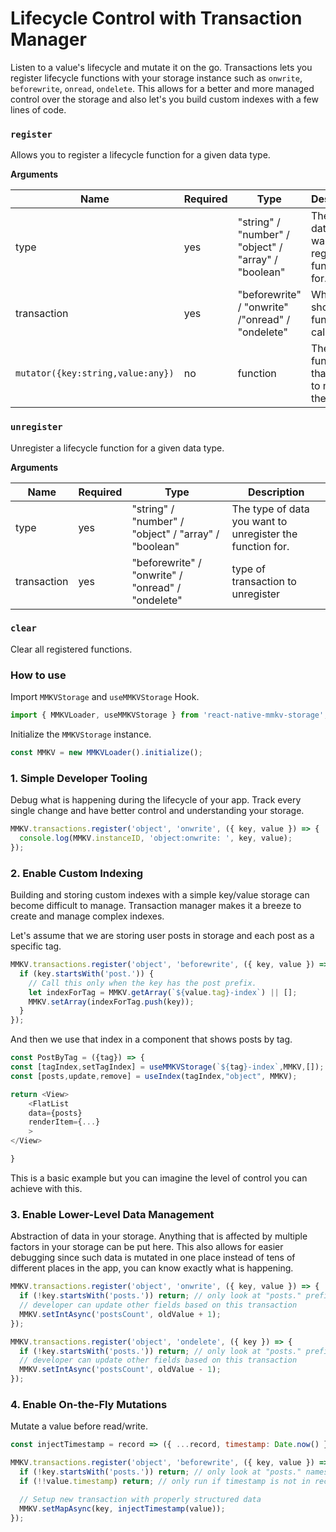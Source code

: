 # Lifecycle Control with Transaction Manager

Listen to a value's lifecycle and mutate it on the go. Transactions lets you register lifecycle functions with your storage instance such as `onwrite`, `beforewrite`, `onread`, `ondelete`. This allows for a better and more managed control over the storage and also let's you build custom indexes with a few lines of code.

### `register`

Allows you to register a lifecycle function for a given data type.

**Arguments**

| Name                              | Required | Type                                                 | Description                                             |
| --------------------------------- | -------- | ---------------------------------------------------- | ------------------------------------------------------- |
| type                              | yes      | "string" / "number" / "object" / "array" / "boolean" | The type of data you want to register the function for. |
| transaction                       | yes      | "beforewrite" / "onwrite" /"onread" / "ondelete"     | When should the function be called                      |
| `mutator({key:string,value:any})` | no       | function                                             | The function that allows to mutate the value            |

### `unregister`

Unregister a lifecycle function for a given data type.

**Arguments**

| Name        | Required | Type                                                 | Description                                               |
| ----------- | -------- | ---------------------------------------------------- | --------------------------------------------------------- |
| type        | yes      | "string" / "number" / "object" / "array" / "boolean" | The type of data you want to unregister the function for. |
| transaction | yes      | "beforewrite" / "onwrite" / "onread" / "ondelete"    | type of transaction to unregister                         |

### `clear`

Clear all registered functions.

### How to use

Import `MMKVStorage` and `useMMKVStorage` Hook.

```js
import { MMKVLoader, useMMKVStorage } from 'react-native-mmkv-storage';
```

Initialize the `MMKVStorage` instance.

```js
const MMKV = new MMKVLoader().initialize();
```

### 1. Simple Developer Tooling

Debug what is happening during the lifecycle of your app. Track every single change and have better control and understanding your storage.

```js
MMKV.transactions.register('object', 'onwrite', ({ key, value }) => {
  console.log(MMKV.instanceID, 'object:onwrite: ', key, value);
});
```

### 2. Enable Custom Indexing

Building and storing custom indexes with a simple key/value storage can become difficult to manage. Transaction manager makes it a breeze to create and manage complex indexes.

Let's assume that we are storing user posts in storage and each post as a specific tag.

```js
MMKV.transactions.register('object', 'beforewrite', ({ key, value }) => {
  if (key.startsWith('post.')) {
    // Call this only when the key has the post prefix.
    let indexForTag = MMKV.getArray(`${value.tag}-index`) || [];
    MMKV.setArray(indexForTag.push(key));
  }
});
```

And then we use that index in a component that shows posts by tag.

```js
const PostByTag = ({tag}) => {
const [tagIndex,setTagIndex] = useMMKVStorage(`${tag}-index`,MMKV,[]);
const [posts,update,remove] = useIndex(tagIndex,"object", MMKV);

return <View>
    <FlatList
    data={posts}
    renderItem={...}
    >
</View>

}
```

This is a basic example but you can imagine the level of control you can achieve with this.

### 3. Enable Lower-Level Data Management

Abstraction of data in your storage. Anything that is affected by multiple factors in your storage can be put here. This also allows for easier debugging since such data is mutated in one place instead of tens of different places in the app, you can know exactly what is happening.

```js
MMKV.transactions.register('object', 'onwrite', ({ key, value }) => {
  if (!key.startsWith('posts.')) return; // only look at "posts." prefix keys
  // developer can update other fields based on this transaction
  MMKV.setIntAsync('postsCount', oldValue + 1);
});

MMKV.transactions.register('object', 'ondelete', ({ key }) => {
  if (!key.startsWith('posts.')) return; // only look at "posts." prefix keys
  // developer can update other fields based on this transaction
  MMKV.setIntAsync('postsCount', oldValue - 1);
});
```

### 4. Enable On-the-Fly Mutations

Mutate a value before read/write.

```js
const injectTimestamp = record => ({ ...record, timestamp: Date.now() });

MMKV.transactions.register('object', 'beforewrite', ({ key, value }) => {
  if (!key.startsWith('posts.')) return; // only look at "posts." namespace
  if (!!value.timestamp) return; // only run if timestamp is not in record already

  // Setup new transaction with properly structured data
  MMKV.setMapAsync(key, injectTimestamp(value));
});
```
